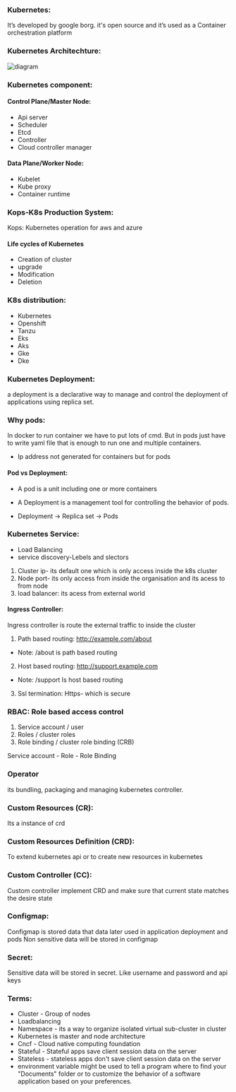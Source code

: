 ### Kubernetes:
It’s developed by google borg. it's open source and it’s used as a Container orchestration platform 

### Kubernetes Architechture:
![diagram](https://miro.medium.com/v2/resize:fit:5756/1*t2kujM8JnnAU1EmJkBX-QQ.png)
### Kubernetes component:
#### Control Plane/Master Node:
- Api server
- Scheduler
- Etcd
- Controller 
- Cloud controller manager 

#### Data Plane/Worker Node:
- Kubelet
- Kube proxy
- Container runtime 

### Kops-K8s Production System:
Kops: Kubernetes operation for aws and azure
#### Life cycles of Kubernetes
- Creation of cluster
- upgrade 
- Modification 
- Deletion

### K8s distribution:
- Kubernetes 
- Openshift
- Tanzu
- Eks
- Aks
- Gke
- Dke

### Kubernetes Deployment:
a deployment is a declarative way to manage and control the deployment of applications using replica set.

### Why pods:
In docker to run container we have to put lots of cmd. But in pods just have to write yaml file that is enough to run one and multiple containers.
- Ip address not generated for containers but for pods
#### Pod vs Deployment:
- A pod is a unit including one or more containers
- A Deployment is a management tool for controlling the behavior of pods.

- Deployment -> Replica set -> Pods

### Kubernetes Service:
- Load Balancing
- service discovery-Lebels and slectors
1. Cluster ip- its default one which is only access inside the k8s cluster
2. Node port- its only access from inside the organisation and its acess to from node
3. load balancer: its acess from external world

#### Ingress Controller:
Ingress controller is route the external traffic to inside the cluster
1. Path based routing: http://example.com/about
- Note: /about is path based routing

2. Host based routing: http://support.example.com
- Note: /support Is host based routing

3. Ssl termination:
Https- which is secure 

### RBAC: Role based access control 
1. Service account / user
2. Roles / cluster roles
3. Role binding / cluster role binding (CRB)

Service account - Role - Role Binding 

### Operator
its bundling, packaging and managing kubernetes controller.

### Custom Resources (CR):
Its a instance of crd

### Custom Resources Definition (CRD):
To extend kubernetes api or to create new resources in kubernetes 

### Custom Controller (CC):
Custom controller implement CRD and make sure that current state matches the desire state

### Configmap:
Configmap is stored data that data later used in application deployment and pods 
Non sensitive data will be stored in configmap

### Secret:
Sensitive data will be stored in secret. Like username and password and api keys

### Terms:
- Cluster - Group of nodes
- Loadbalancing
- Namespace - its a way to organize isolated virtual sub-cluster in cluster
- Kubernetes is master and node architecture 
- Cncf - Cloud native computing foundation 
- Stateful - Stateful apps save client session data on the server
- Stateless - stateless apps don't save client session data on the server
- environment variable might be used to tell a program where to find your "Documents" folder or to customize the behavior of a software application based on your preferences.
